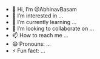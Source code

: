 - 👋 Hi, I’m @AbhinavBasam
- 👀 I’m interested in ...
- 🌱 I’m currently learning ...
- 💞️ I’m looking to collaborate on ...
- 📫 How to reach me ...
- 😄 Pronouns: ...
- ⚡ Fun fact: ...

<!---
AbhinavBasam/AbhinavBasam is a ✨ special ✨ repository because its `README.md` (this file) appears on your GitHub profile.
You can click the Preview link to take a look at your changes.
--->
